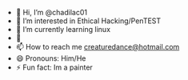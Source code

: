 - 👋 Hi, I’m @chadilac01
- 👀 I’m interested in Ethical Hacking/PenTEST
- 🌱 I’m currently learning linux
- 💞️
- 📫 How to reach me creaturedance@hotmail.com
- 😄 Pronouns: Him/He
- ⚡ Fun fact: Im a painter

<!---
chadilac01/chadilac01 is a ✨ special ✨ repository because its `README.md` (this file) appears on your GitHub profile.
You can click the Preview link to take a look at your changes.
--->
